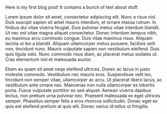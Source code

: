 Here is my first blog post! It contains a bunch of text about stuff.

Lorem ipsum dolor sit amet, consectetur adipiscing elit. Nunc a risus nisl. Duis suscipit sapien sit amet mauris interdum, et ornare massa rutrum. In finibus dui vitae viverra feugiat. Duis pulvinar metus vitae interdum blandit. Ut nec est vitae magna aliquet consectetur. Donec interdum tempus nibh, eu maximus arcu commodo congue. Duis vitae maximus risus. Aliquam lacinia ut leo a blandit. Aliquam ullamcorper metus posuere, facilisis velit non, tincidunt nunc. Mauris vulputate sapien non vestibulum eleifend. Duis quis ligula odio. Nunc commodo risus diam, ac placerat metus sodales ut. Cras elementum nisl et malesuada auctor.

Etiam eu quam sit amet neqe eleifend ultrices. Donec ac lacus in justo molestie commodo. Vestibulum nec mauris eros. Suspendisse velit leo, tincidunt non semper vitae, ullamcorper ac arcu. Ut placerat libero lacus, ac vestibulum ante ornare nec. Maecenas non nulla ullamcorper ex lobortis porta. Fusce vulputate porttitor ex sed aliquet. Aenean viverra dapibus lectus, non pretium urna pulvinar nec. Praesent malesuada ex eget ultrices semper. Phasellus semper felis a eros rhoncus sollicitudin. Donec eget ex quis est eleifend pretium at quis elit. Donec varius id tellus ut fringilla.
